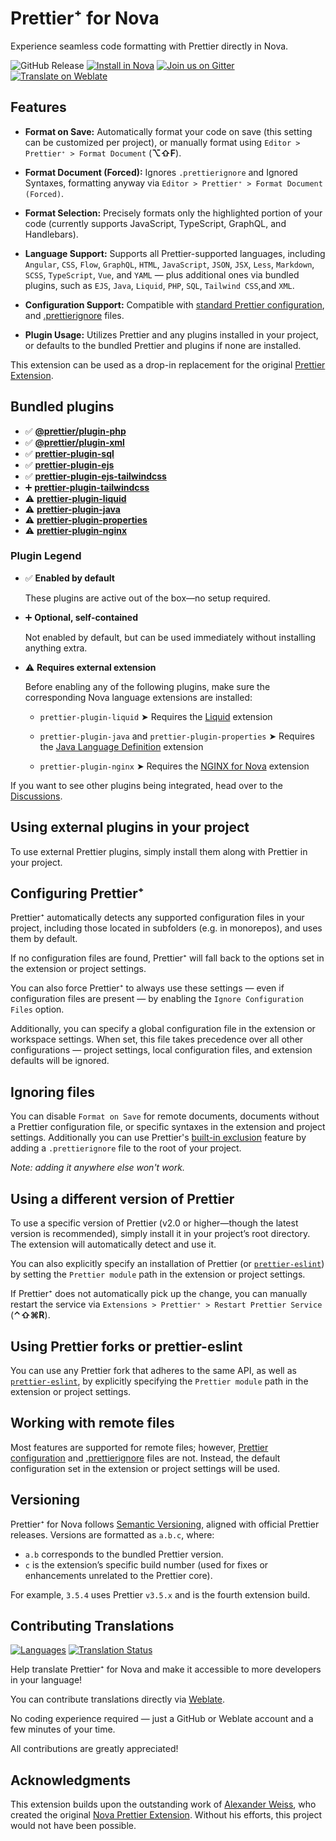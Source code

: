 # Prettier⁺ for Nova

Experience seamless code formatting with Prettier directly in Nova.

![GitHub Release](https://img.shields.io/github/v/release/stonerl/nova-prettier-extension)
[![Install in Nova](https://img.shields.io/badge/install%20in-nova-blueviolet?style=flat)](https://extensions.panic.com/extensions/stonerl/stonerl.prettier)
[![Join us on Gitter](https://img.shields.io/badge/chat-gitter-%23ED1965?logo=gitter&logoColor=white)](https://matrix.to/#/#prettier+nova:gitter.im)
[![Translate on Weblate](https://img.shields.io/badge/translate-weblate-brightgreen?logo=weblate&logoColor=white)](https://hosted.weblate.org/projects/prettier-for-nova/)

## Features

- **Format on Save:** Automatically format your code on save
  (this setting can be customized per project), or manually format using
  `Editor > Prettier⁺ > Format Document` (**⌥⇧F**).
- **Format Document (Forced):** Ignores `.prettierignore` and Ignored Syntaxes,
  formatting anyway via `Editor > Prettier⁺ > Format Document (Forced)`.
- **Format Selection:** Precisely formats only the highlighted portion of your code
  (currently supports JavaScript, TypeScript, GraphQL, and Handlebars).
- **Language Support:** Supports all Prettier-supported languages, including
  `Angular`,
  `CSS`,
  `Flow`,
  `GraphQL`,
  `HTML`,
  `JavaScript`,
  `JSON`,
  `JSX`,
  `Less`,
  `Markdown`,
  `SCSS`,
  `TypeScript`,
  `Vue`, and
  `YAML` —
  plus additional ones via bundled plugins, such as
  `EJS`,
  `Java`,
  `Liquid`,
  `PHP`,
  `SQL`,
  `Tailwind CSS`,and
  `XML`.

- **Configuration Support:** Compatible with [standard Prettier configuration](https://prettier.io/docs/configuration),
  and [.prettierignore](https://prettier.io/docs/ignore) files.
- **Plugin Usage:** Utilizes Prettier and any plugins installed in your project,
  or defaults to the bundled Prettier and plugins if none are installed.

This extension can be used as a drop-in replacement for the original [Prettier Extension](https://extensions.panic.com/extensions/alexanderweiss/alexanderweiss.prettier/).

## Bundled plugins

- ✅ **[@prettier/plugin-php](https://github.com/prettier/plugin-php)**
- ✅ **[@prettier/plugin-xml](https://github.com/prettier/plugin-xml)**
- ✅ **[prettier-plugin-sql](https://github.com/un-ts/prettier/tree/master/packages/sql)**
- ✅ **[prettier-plugin-ejs](https://github.com/ecmel/prettier-plugin-ejs)**
- ✅ **[prettier-plugin-ejs-tailwindcss](https://github.com/janghye0k/prettier-plugin-ejs-tailwindcss)**
- ➕ **[prettier-plugin-tailwindcss](https://github.com/tailwindlabs/prettier-plugin-tailwindcss)**
- ⚠️ **[prettier-plugin-liquid](https://github.com/Shopify/theme-tools/tree/main/packages/prettier-plugin-liquid)**
- ⚠️ **[prettier-plugin-java](https://www.jhipster.tech/prettier-java/)**
- ⚠️ **[prettier-plugin-properties](https://github.com/eemeli/prettier-plugin-properties)**
- ⚠️ **[prettier-plugin-nginx](https://github.com/jxddk/prettier-plugin-nginx)**

### Plugin Legend

- ✅ **Enabled by default**

  These plugins are active out of the box—no setup required.

- ➕ **Optional, self-contained**

  Not enabled by default, but can be used immediately without installing anything extra.

- ⚠️ **Requires external extension**

  Before enabling any of the following plugins, make sure the corresponding Nova language extensions are installed:

  - `prettier-plugin-liquid`
    ➤ Requires the [Liquid](https://extensions.panic.com/extensions/me.arthr/me.arthr.Liquid/)
    extension

  - `prettier-plugin-java` and `prettier-plugin-properties`
    ➤ Requires the [Java Language Definition](https://extensions.panic.com/extensions/me.frmr/me.frmr.JavaLanguage/)
    extension

  - `prettier-plugin-nginx`
    ➤ Requires the [NGINX for Nova](https://extensions.panic.com/extensions/joncoole/joncoole.nginx)
    extension

If you want to see other plugins being integrated, head over to the [Discussions](https://github.com/stonerl/nova-prettier-extension/discussions).

## Using external plugins in your project

To use external Prettier plugins, simply install them along with Prettier in
your project.

## Configuring Prettier⁺

Prettier⁺ automatically detects any supported configuration files in your project,
including those located in subfolders (e.g. in monorepos), and uses them by default.

If no configuration files are found, Prettier⁺ will fall back to the options set
in the extension or project settings.

You can also force Prettier⁺ to always use these settings — even if configuration
files are present — by enabling the `Ignore Configuration Files` option.

Additionally, you can specify a global configuration file in the extension or
workspace settings. When set, this file takes precedence over all other
configurations — project settings, local configuration files, and extension
defaults will be ignored.

## Ignoring files

You can disable `Format on Save` for remote documents, documents without a Prettier
configuration file, or specific syntaxes in the extension and project settings.
Additionally you can use Prettier's [built-in exclusion](https://prettier.io/docs/ignore#ignoring-files-prettierignore)
feature by adding a `.prettierignore` file to the root of your project.

_Note: adding it anywhere else won't work._

## Using a different version of Prettier

To use a specific version of Prettier (v2.0 or higher—though the latest version
is recommended), simply install it in your project’s root directory.
The extension will automatically detect and use it.

You can also explicitly specify an installation of Prettier
(or [`prettier-eslint`](https://github.com/prettier/prettier-eslint))
by setting the `Prettier module` path in the extension or project settings.

If Prettier⁺ does not automatically pick up the change, you can manually restart
the service via `Extensions > Prettier⁺ > Restart Prettier Service` (**⌃⇧⌘R**).

## Using Prettier forks or prettier-eslint

You can use any Prettier fork that adheres to the same API,
as well as [`prettier-eslint`](https://github.com/prettier/prettier-eslint),
by explicitly specifying the `Prettier module` path in the extension or project settings.

## Working with remote files

Most features are supported for remote files; however,
[Prettier configuration](https://prettier.io/docs/configuration.html) and
[.prettierignore](https://prettier.io/docs/ignore.html) files are not.
Instead, the default configuration set in the extension or project settings will
be used.

## Versioning

Prettier⁺ for Nova follows [Semantic Versioning](https://semver.org/),
aligned with official Prettier releases. Versions are formatted as `a.b.c`, where:

- `a.b` corresponds to the bundled Prettier version.
- `c` is the extension’s specific build number
  (used for fixes or enhancements unrelated to the Prettier core).

For example, `3.5.4` uses Prettier `v3.5.x` and is the fourth extension build.

## Contributing Translations

[![Languages](https://hosted.weblate.org/widget/prettier-for-nova/language-badge.svg)](https://hosted.weblate.org/projects/prettier-for-nova/)
[![Translation Status](https://hosted.weblate.org/widget/prettier-for-nova/svg-badge.svg)](https://hosted.weblate.org/projects/prettier-for-nova/)

Help translate Prettier⁺ for Nova and make it accessible to more developers in
your language!

You can contribute translations directly via [Weblate](https://hosted.weblate.org/projects/prettier-for-nova/).

No coding experience required — just a GitHub or Weblate account and a few
minutes of your time.

All contributions are greatly appreciated!

## Acknowledgments

This extension builds upon the outstanding work of [Alexander Weiss](https://github.com/alexanderweiss),
who created the original [Nova Prettier Extension](https://github.com/alexanderweiss/nova-prettier).
Without his efforts, this project would not have been possible.

